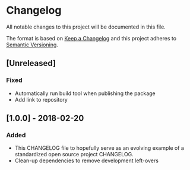 # Changelog

All notable changes to this project will be documented in this file.

The format is based on [Keep a Changelog](http://keepachangelog.com/en/1.0.0/)
and this project adheres to [Semantic Versioning](http://semver.org/spec/v2.0.0.html).

## [Unreleased]

### Fixed

- Automatically run build tool when publishing the package
- Add link to repository

## [1.0.0] - 2018-02-20

### Added

- This CHANGELOG file to hopefully serve as an evolving example of a
  standardized open source project CHANGELOG.
- Clean-up dependencies to remove development left-overs
